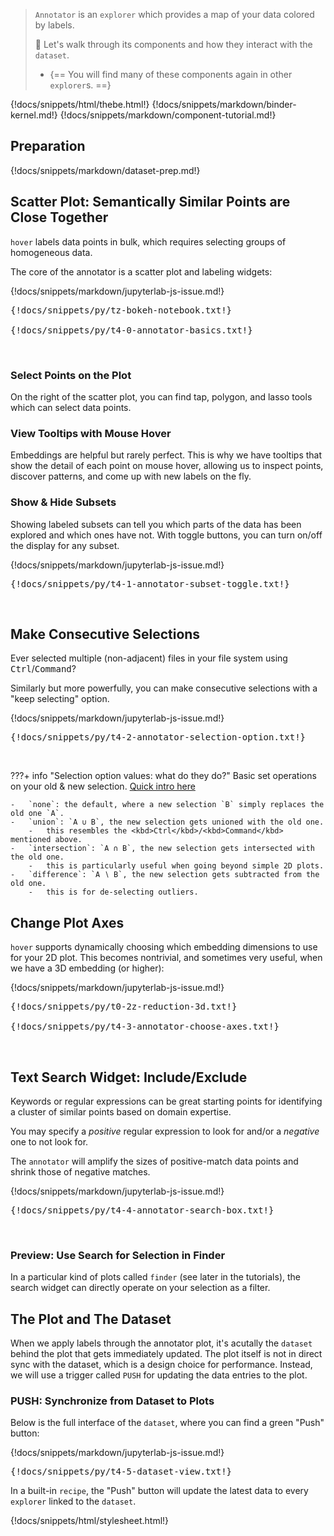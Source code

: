 > `Annotator` is an `explorer` which provides a map of your data colored by labels.
>
> :speedboat: Let's walk through its components and how they interact with the `dataset`.
>
> -   {== You will find many of these components again in other `explorer`s. ==}

{!docs/snippets/html/thebe.html!}
{!docs/snippets/markdown/binder-kernel.md!}
{!docs/snippets/markdown/component-tutorial.md!}

## **Preparation**

{!docs/snippets/markdown/dataset-prep.md!}

## **Scatter Plot: Semantically Similar Points are Close Together**

`hover` labels data points in bulk, which requires selecting groups of homogeneous data.

The core of the annotator is a scatter plot and labeling widgets:

{!docs/snippets/markdown/jupyterlab-js-issue.md!}

<pre data-executable>
{!docs/snippets/py/tz-bokeh-notebook.txt!}

{!docs/snippets/py/t4-0-annotator-basics.txt!}
</pre><br>

### **Select Points on the Plot**

On the right of the scatter plot, you can find tap, polygon, and lasso tools which can select data points.

### **View Tooltips with Mouse Hover**

Embeddings are helpful but rarely perfect. This is why we have tooltips that show the detail of each point on mouse hover, allowing us to inspect points, discover patterns, and come up with new labels on the fly.

### **Show & Hide Subsets**

Showing labeled subsets can tell you which parts of the data has been explored and which ones have not. With toggle buttons, you can turn on/off the display for any subset.

{!docs/snippets/markdown/jupyterlab-js-issue.md!}

<pre data-executable>
{!docs/snippets/py/t4-1-annotator-subset-toggle.txt!}
</pre><br>

## **Make Consecutive Selections**

Ever selected multiple (non-adjacent) files in your file system using <kbd>Ctrl</kbd>/<kbd>Command</kbd>?

Similarly but more powerfully, you can make consecutive selections with a "keep selecting" option.

{!docs/snippets/markdown/jupyterlab-js-issue.md!}

<pre data-executable>
{!docs/snippets/py/t4-2-annotator-selection-option.txt!}
</pre><br>

???+ info "Selection option values: what do they do?"
    Basic set operations on your old & new selection. [Quick intro here](https://www.geeksforgeeks.org/python-set-operations-union-intersection-difference-symmetric-difference/)

    -   `none`: the default, where a new selection `B` simply replaces the old one `A`.
    -   `union`: `A ∪ B`, the new selection gets unioned with the old one.
        -   this resembles the <kbd>Ctrl</kbd>/<kbd>Command</kbd> mentioned above.
    -   `intersection`: `A ∩ B`, the new selection gets intersected with the old one.
        -   this is particularly useful when going beyond simple 2D plots.
    -   `difference`: `A ∖ B`, the new selection gets subtracted from the old one.
        -   this is for de-selecting outliers.

## **Change Plot Axes**

`hover` supports dynamically choosing which embedding dimensions to use for your 2D plot. This becomes nontrivial, and sometimes very useful, when we have a 3D embedding (or higher):

{!docs/snippets/markdown/jupyterlab-js-issue.md!}

<pre data-executable>
{!docs/snippets/py/t0-2z-reduction-3d.txt!}

{!docs/snippets/py/t4-3-annotator-choose-axes.txt!}
</pre><br>

## **Text Search Widget: Include/Exclude**

Keywords or regular expressions can be great starting points for identifying a cluster of similar points based on domain expertise.

You may specify a *positive* regular expression to look for and/or a *negative* one to not look for.

The `annotator` will amplify the sizes of positive-match data points and shrink those of negative matches.

{!docs/snippets/markdown/jupyterlab-js-issue.md!}

<pre data-executable>
{!docs/snippets/py/t4-4-annotator-search-box.txt!}
</pre><br>

### **Preview: Use Search for Selection in Finder**

In a particular kind of plots called `finder` (see later in the tutorials), the search widget can directly operate on your selection as a filter.

## **The Plot and The Dataset**

When we apply labels through the annotator plot, it's acutally the `dataset` behind the plot that gets immediately updated. The plot itself is not in direct sync with the dataset, which is a design choice for performance. Instead, we will use a trigger called `PUSH` for updating the data entries to the plot.

### **PUSH: Synchronize from Dataset to Plots**

Below is the full interface of the `dataset`, where you can find a green "Push" button:

{!docs/snippets/markdown/jupyterlab-js-issue.md!}

<pre data-executable>
{!docs/snippets/py/t4-5-dataset-view.txt!}
</pre>

In a built-in `recipe`, the "Push" button will update the latest data to every `explorer` linked to the `dataset`.

{!docs/snippets/html/stylesheet.html!}
